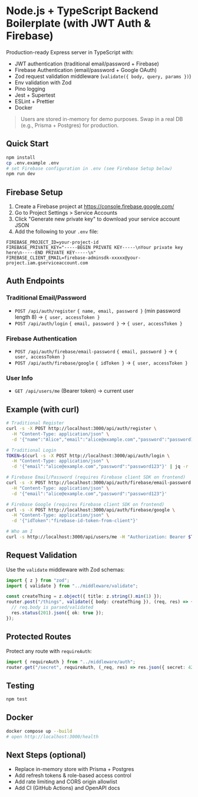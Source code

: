 # Node.js + TypeScript Backend Boilerplate (with JWT Auth & Firebase)

Production-ready Express server in TypeScript with:
- JWT authentication (traditional email/password + Firebase)
- Firebase Authentication (email/password + Google OAuth)
- Zod request validation middleware (`validate({ body, query, params })`)
- Env validation with Zod
- Pino logging
- Jest + Supertest
- ESLint + Prettier
- Docker

> Users are stored in-memory for demo purposes. Swap in a real DB (e.g., Prisma + Postgres) for production.

## Quick Start
```bash
npm install
cp .env.example .env
# set Firebase configuration in .env (see Firebase Setup below)
npm run dev
```

## Firebase Setup
1. Create a Firebase project at https://console.firebase.google.com/
2. Go to Project Settings > Service Accounts
3. Click "Generate new private key" to download your service account JSON
4. Add the following to your `.env` file:
```
FIREBASE_PROJECT_ID=your-project-id
FIREBASE_PRIVATE_KEY="-----BEGIN PRIVATE KEY-----\nYour private key here\n-----END PRIVATE KEY-----\n"
FIREBASE_CLIENT_EMAIL=firebase-adminsdk-xxxxx@your-project.iam.gserviceaccount.com
```

## Auth Endpoints

### Traditional Email/Password
- `POST /api/auth/register` `{ name, email, password }` (min password length 8) → `{ user, accessToken }`
- `POST /api/auth/login` `{ email, password }` → `{ user, accessToken }`

### Firebase Authentication
- `POST /api/auth/firebase/email-password` `{ email, password }` → `{ user, accessToken }`
- `POST /api/auth/firebase/google` `{ idToken }` → `{ user, accessToken }`

### User Info
- `GET /api/users/me` (Bearer token) → current user

## Example (with curl)
```bash
# Traditional Register
curl -s -X POST http://localhost:3000/api/auth/register \
  -H "Content-Type: application/json" \
  -d '{"name":"Alice","email":"alice@example.com","password":"password123"}'

# Traditional Login
TOKEN=$(curl -s -X POST http://localhost:3000/api/auth/login \
  -H "Content-Type: application/json" \
  -d '{"email":"alice@example.com","password":"password123"}' | jq -r .accessToken)

# Firebase Email/Password (requires Firebase client SDK on frontend)
curl -s -X POST http://localhost:3000/api/auth/firebase/email-password \
  -H "Content-Type: application/json" \
  -d '{"email":"alice@example.com","password":"password123"}'

# Firebase Google (requires Firebase client SDK on frontend)
curl -s -X POST http://localhost:3000/api/auth/firebase/google \
  -H "Content-Type: application/json" \
  -d '{"idToken":"firebase-id-token-from-client"}'

# Who am I
curl -s http://localhost:3000/api/users/me -H "Authorization: Bearer $TOKEN"
```

## Request Validation
Use the `validate` middleware with Zod schemas:
```ts
import { z } from "zod";
import { validate } from "../middleware/validate";

const createThing = z.object({ title: z.string().min(1) });
router.post("/things", validate({ body: createThing }), (req, res) => {
  // req.body is parsed/validated
  res.status(201).json({ ok: true });
});
```

## Protected Routes
Protect any route with `requireAuth`:
```ts
import { requireAuth } from "../middleware/auth";
router.get("/secret", requireAuth, (_req, res) => res.json({ secret: 42 }));
```

## Testing
```bash
npm test
```

## Docker
```bash
docker compose up --build
# open http://localhost:3000/health
```

## Next Steps (optional)
- Replace in-memory store with Prisma + Postgres
- Add refresh tokens & role-based access control
- Add rate limiting and CORS origin allowlist
- Add CI (GitHub Actions) and OpenAPI docs
